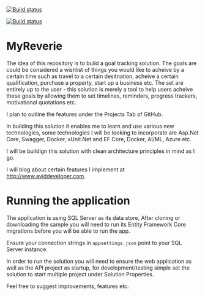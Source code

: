 [![Build status](https://ci.appveyor.com/api/projects/status/fkrnnyvse8tdmdph?svg=true)](https://ci.appveyor.com/project/andrewcahill/myreverie)

[![Build status](https://dev.azure.com/aviddeveloper/My%20Reverie/_apis/build/status/My%20Reverie-ASP.NET%20Core-CI%20(1))](https://dev.azure.com/aviddeveloper/My%20Reverie/_build/latest?definitionId=2)

# MyReverie

The idea of this repository is to build a goal tracking solution. The goals are could be considered a wishlist of things you would like to acheive by a certain time such as travel to a certain desitnation, acheive a certain qualification, purchase a property, start up a business etc. The set are entirely up to the user - this solution is merely a tool to help users acheive these goals by allowing them to set timelines, reminders, progress trackers, motivational quotations etc.

I plan to outline the features under the Projects Tab of GitHub.

In building this solution it enables me to learn and use various new technologies, some technologies I will be looking to incorporate are Asp.Net Core, Swagger, Docker,  xUnit.Net and EF Core, Docker, AI/ML, Azure etc.

I will be buildign this solution with clean architecture principles in mind as I go. 

I will blog about certain features I implement at http://www.aviddeveloper.com.

# Running the application

The application is using SQL Server as its data store, After cloning or downloading the sample you will need to run its Entity Framework Core migrations before you will be able to run the app.

Ensure your connection strings in `appsettings.json` point to your SQL Server instance.

In order to run the solution you will need to ensure the web application as well as the API project as startup, for development/testing simple set the solution to start multiple project under Solution Properties.

Feel free to suggest improvements, features etc.
